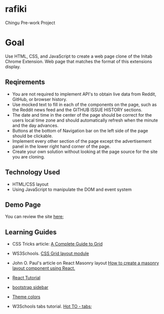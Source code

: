 # rafiki

Chingu Pre-work Project

# Goal

Use HTML, CSS, and JavaScript to create a web page clone of the Initab Chrome Extension. Web page that matches the format of this extensions display.

## Reqirements

- You are not required to implement API's to obtain live data from Reddit, GitHub, or browser history.
- Use mocked text to fill in each of the components on the page, such as the Reddit news feed and the GITHUB ISSUE HISTORY sections.
- The date and time in the center of the page should be correct for the users local time zone and should automatically refresh when the minute and the day advances.
- Buttons at the bottom of Navigation bar on the left side of the page should be clickable.
- Implement every other section of the page except the advertisement panel in the lower right hand corner of the page.
- Create your own solution without looking at the page source for the site you are cloning.

## Technology Used

- HTML/CSS layout
- Using JavaScript to manipulate the DOM and event system

## Demo Page

You can review the site [here](https://pmutunga.github.io/rafiki/);

## Learning Guides

- CSS Tricks article: [A Complete Guide to Grid](https://css-tricks.com/snippets/css/complete-guide-grid/)

* WS3Schools. [CSS Grid layout module](https://www.w3schools.com/css/css_grid.asp)

* John O. Paul's article on React Masonry layout [How to create a masonry layout component using React.](https://medium.com/the-andela-way/how-to-create-a-masonry-layout-component-using-react-f30ec9ca5e99)

* [React Tutorial](http://tszekely.github.io/react-learning-module/step-02)

* [bootstrap sidebar](https://bootstrapious.com/p/bootstrap-sidebar)

* [Theme colors](https://github.com/dracula/dracula-theme)

* W3Schools tabs tutorial. [Hot TO - tabs](https://www.w3schools.com/howto/howto_js_tabs.asp);
